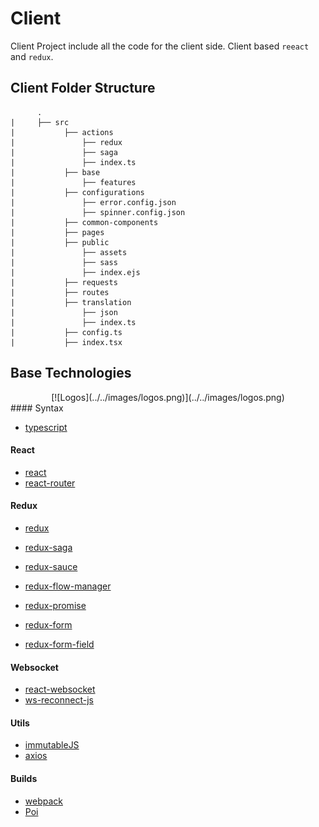 # Client

Client Project include all the code for the client side.
Client based `reeact` and `redux`.

## Client Folder Structure

          .
    |     ├── src     
    |           ├── actions     
    |               ├── redux
    |               ├── saga
    |               ├── index.ts
    |           ├── base
    |               ├── features
    |           ├── configurations
    |               ├── error.config.json
    |               ├── spinner.config.json
    |           ├── common-components
    |           ├── pages
    |           ├── public
    |               ├── assets
    |               ├── sass
    |               ├── index.ejs
    |           ├── requests
    |           ├── routes
    |           ├── translation
    |               ├── json
    |               ├── index.ts
    |           ├── config.ts
    |           ├── index.tsx

## Base Technologies
<center>
    [![Logos](../../images/logos.png)](../../images/logos.png)
    <br/>
</center>
#### Syntax 

- <a href="https://www.typescriptlang.org/" target="_blank">typescript</a>

#### React

- <a href="https://facebook.github.io/react/" target="_blank">react</a>
- <a href="https://github.com/ReactTraining/react-router" target="_blank">react-router</a>

#### Redux

- <a href="http://redux.js.org/docs/introduction/" target="_blank">redux</a>
- <a href="https://github.com/redux-saga/redux-saga" target="_blank">redux-saga</a>
- <a href="https://github.com/jkeam/reduxsauce" target="_blank">redux-sauce</a>

- <a href="https://preview.npmjs.com/package/redux-flow-manager" target="_blank">redux-flow-manager</a>
- <a href="https://github.com/acdlite/redux-promise" target="_blank">redux-promise</a>
- <a href="http://redux-form.com/6.6.3/" target="_blank">redux-form</a>
- <a href="https://www.npmjs.com/package/redux-form-field" target="_blank">redux-form-field</a>

#### Websocket

- <a href="https://github.com/mehmetkose/react-websocket" target="_blank">react-websocket</a>
- <a href="https://www.npmjs.com/package/ws-reconnect-js" target="_blank">ws-reconnect-js</a>

#### Utils

- <a href="https://facebook.github.io/immutable-js/" target="_blank">immutableJS</a>
- <a href="https://github.com/mzabriskie/axios" target="_blank">axios</a>

#### Builds

- <a href="https://webpack.js.org/" target="_blank">webpack</a>
- <a href="https://poi.js.org/" target="_blank">Poi</a>
